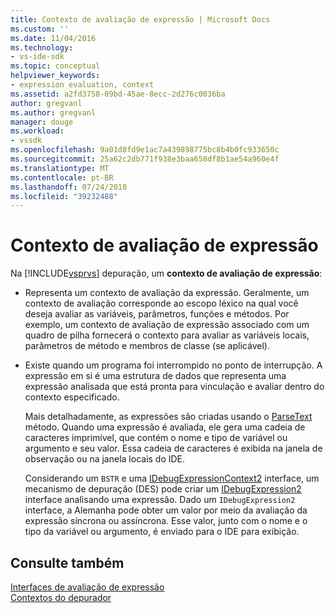 ```yaml
---
title: Contexto de avaliação de expressão | Microsoft Docs
ms.custom: ''
ms.date: 11/04/2016
ms.technology:
- vs-ide-sdk
ms.topic: conceptual
helpviewer_keywords:
- expression evaluation, context
ms.assetid: a2fd3758-09bd-45ae-8ecc-2d276c0036ba
author: gregvanl
ms.author: gregvanl
manager: douge
ms.workload:
- vssdk
ms.openlocfilehash: 9a01d8fd9e1ac7a439898775bc8b4b0fc933650c
ms.sourcegitcommit: 25a62c2db771f938e3baa658df8b1ae54a960e4f
ms.translationtype: MT
ms.contentlocale: pt-BR
ms.lasthandoff: 07/24/2018
ms.locfileid: "39232488"
---
```

# <a name="expression-evaluation-context"></a>Contexto de avaliação de expressão
Na [!INCLUDE[vsprvs](../../code-quality/includes/vsprvs_md.md)] depuração, um **contexto de avaliação de expressão**:  
  
-   Representa um contexto de avaliação da expressão. Geralmente, um contexto de avaliação corresponde ao escopo léxico na qual você deseja avaliar as variáveis, parâmetros, funções e métodos. Por exemplo, um contexto de avaliação de expressão associado com um quadro de pilha fornecerá o contexto para avaliar as variáveis locais, parâmetros de método e membros de classe (se aplicável).  
  
-   Existe quando um programa foi interrompido no ponto de interrupção. A expressão em si é uma estrutura de dados que representa uma expressão analisada que está pronta para vinculação e avaliar dentro do contexto especificado.  
  
     Mais detalhadamente, as expressões são criadas usando o [ParseText](../../extensibility/debugger/reference/idebugexpressioncontext2-parsetext.md) método. Quando uma expressão é avaliada, ele gera uma cadeia de caracteres imprimível, que contém o nome e tipo de variável ou argumento e seu valor. Essa cadeia de caracteres é exibida na janela de observação ou na janela locais do IDE.  
  
     Considerando um `BSTR` e uma [IDebugExpressionContext2](../../extensibility/debugger/reference/idebugexpressioncontext2.md) interface, um mecanismo de depuração (DES) pode criar um [IDebugExpression2](../../extensibility/debugger/reference/idebugexpression2.md) interface analisando uma expressão. Dado um `IDebugExpression2` interface, a Alemanha pode obter um valor por meio da avaliação da expressão síncrona ou assíncrona. Esse valor, junto com o nome e o tipo da variável ou argumento, é enviado para o IDE para exibição.  
  
## <a name="see-also"></a>Consulte também  
 [Interfaces de avaliação de expressão](../../extensibility/debugger/reference/expression-evaluation-interfaces.md)   
 [Contextos do depurador](../../extensibility/debugger/debugger-contexts.md)